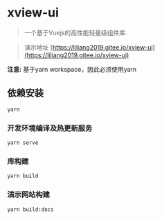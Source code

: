 # xview-ui

> 一个基于Vuejs的高性能轻量级组件库.

> 演示地址 [https://liliang2019.gitee.io/xview-ui](https://liliang2019.gitee.io/xview-ui)


**注意:** 基于yarn workspace，因此必须使用yarn

## 依赖安装
```
yarn
```

### 开发环境编译及热更新服务
```
yarn serve
```

### 库构建
```
yarn build
```

### 演示网站构建
```
yarn build:docs
```